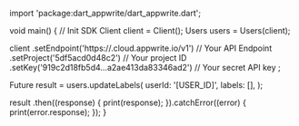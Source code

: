import 'package:dart_appwrite/dart_appwrite.dart';

void main() { // Init SDK
  Client client = Client();
  Users users = Users(client);

  client
    .setEndpoint('https://<REGION>.cloud.appwrite.io/v1') // Your API Endpoint
    .setProject('5df5acd0d48c2') // Your project ID
    .setKey('919c2d18fb5d4...a2ae413da83346ad2') // Your secret API key
  ;

  Future result = users.updateLabels(
    userId: '[USER_ID]',
    labels: [],
  );

  result
    .then((response) {
      print(response);
    }).catchError((error) {
      print(error.response);
  });
}
